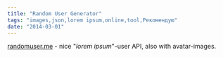 ```yaml
---
title: "Random User Generator"
tags: "images,json,lorem ipsum,online,tool,Рекомендую"
date: "2014-03-01"
---
```


[randomuser.me](http://randomuser.me/) - nice "_lorem ipsum_"-user API, also with avatar-images.
